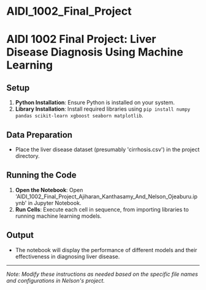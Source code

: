 # AIDI_1002_Final_Project

# AIDI 1002 Final Project: Liver Disease Diagnosis Using Machine Learning

## Setup

1. **Python Installation**: Ensure Python is installed on your system.
2. **Library Installation**: Install required libraries using `pip install numpy pandas scikit-learn xgboost seaborn matplotlib`.

## Data Preparation

- Place the liver disease dataset (presumably 'cirrhosis.csv') in the project directory.

## Running the Code

1. **Open the Notebook**: Open 'AIDI_1002_Final_Project_Ajiharan_Kanthasamy_And_Nelson_Ojeaburu.ipynb' in Jupyter Notebook.
2. **Run Cells**: Execute each cell in sequence, from importing libraries to running machine learning models.

## Output

- The notebook will display the performance of different models and their effectiveness in diagnosing liver disease.

---

*Note: Modify these instructions as needed based on the specific file names and configurations in Nelson's project.*
